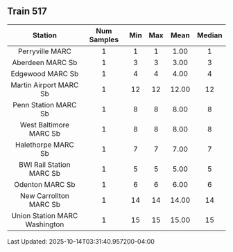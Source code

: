 ## Train 517

| Station | Num Samples | Min | Max | Mean | Median |
| :-----: | :---------: | :-: | :-: | :--: | :----: |
| Perryville MARC | 1 | 1 | 1 | 1.00 | 1 |
| Aberdeen MARC Sb | 1 | 3 | 3 | 3.00 | 3 |
| Edgewood MARC Sb | 1 | 4 | 4 | 4.00 | 4 |
| Martin Airport MARC Sb | 1 | 12 | 12 | 12.00 | 12 |
| Penn Station MARC Sb | 1 | 8 | 8 | 8.00 | 8 |
| West Baltimore MARC Sb | 1 | 8 | 8 | 8.00 | 8 |
| Halethorpe MARC Sb | 1 | 7 | 7 | 7.00 | 7 |
| BWI Rail Station MARC Sb | 1 | 5 | 5 | 5.00 | 5 |
| Odenton MARC Sb | 1 | 6 | 6 | 6.00 | 6 |
| New Carrollton MARC Sb | 1 | 14 | 14 | 14.00 | 14 |
| Union Station MARC Washington | 1 | 15 | 15 | 15.00 | 15 |


Last Updated: 2025-10-14T03:31:40.957200-04:00